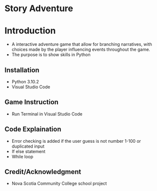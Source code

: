 # Story Adventure

# Introduction
- A interactive adventure game that allow for branching narratives, with choices made by the player influencing events throughout the game.
- The purpose is to show skills in Python

## Installation
- Python 3.10.2 
- Visual Studio Code

## Game Instruction
- Run Terminal in Visual Studio Code

## Code Explaination
- Error checking is added if the user guess is not number 1-100 or duplicated input 
- If else statement
- While loop

## Credit/Acknowledgment
- Nova Scotia Community College school project
